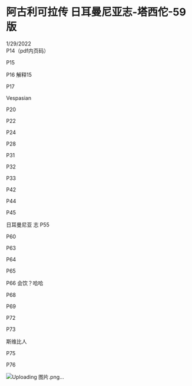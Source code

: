 # 阿古利可拉传  日耳曼尼亚志-塔西佗-59版
1/29/2022  
P14（pdf内页码）


P15


P16  解释15




P17



Vespasian 
   
 


P20 


P22


P24


P28


P31


P32




P33


P42


P44


P45







日耳曼尼亚 志
P55








P60


P63


P64


P65


P66  会饮？哈哈




P68



P69








P72


P73




斯维比人  


P75






P76










![Uploading 图片.png…]()

